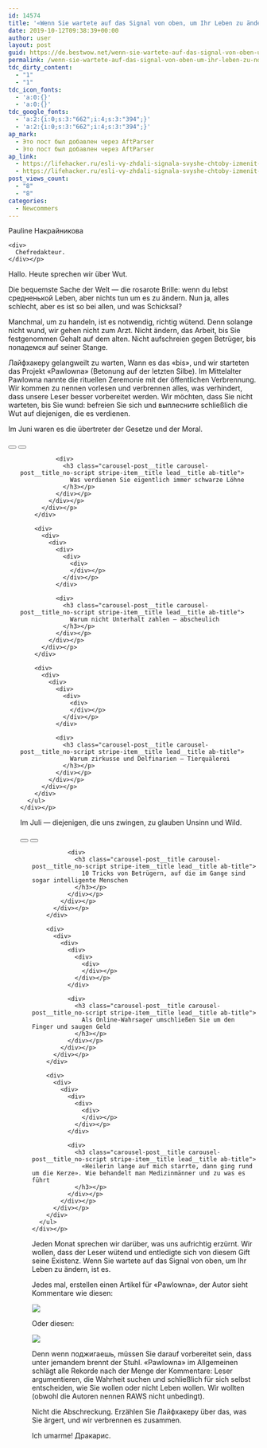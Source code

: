 ```yaml
---
id: 14574
title: '«Wenn Sie wartete auf das Signal von oben, um Ihr Leben zu ändern, ist er»: Brief der Chefredakteurin Лайфхакера'
date: 2019-10-12T09:38:39+00:00
author: user
layout: post
guid: https://de.bestwow.net/wenn-sie-wartete-auf-das-signal-von-oben-um-ihr-leben-zu-ndern-ist-er-brief-der-chefredakteurin-layfhakera/
permalink: /wenn-sie-wartete-auf-das-signal-von-oben-um-ihr-leben-zu-ndern-ist-er-brief-der-chefredakteurin-layfhakera/
tdc_dirty_content:
  - "1"
  - "1"
tdc_icon_fonts:
  - 'a:0:{}'
  - 'a:0:{}'
tdc_google_fonts:
  - 'a:2:{i:0;s:3:"662";i:4;s:3:"394";}'
  - 'a:2:{i:0;s:3:"662";i:4;s:3:"394";}'
ap_mark:
  - Это пост был добавлен через AftParser
  - Это пост был добавлен через AftParser
ap_link:
  - https://lifehacker.ru/esli-vy-zhdali-signala-svyshe-chtoby-izmenit-svoyu-zhizn-eto-imenno-on-pismo-glavnogo-redaktora-lajfxakera/
  - https://lifehacker.ru/esli-vy-zhdali-signala-svyshe-chtoby-izmenit-svoyu-zhizn-eto-imenno-on-pismo-glavnogo-redaktora-lajfxakera/
post_views_count:
  - "8"
  - "8"
categories:
  - Newcommers
---
```

<div>
  <div>
  </div>
  
  <div>
    <div>
      Pauline Накрайникова
    </div>
    
    <div>
      Chefredakteur.
    </div></p>
  </div></p>
</div>

Hallo. Heute sprechen wir über Wut.

Die bequemste Sache der Welt — die rosarote Brille: wenn du lebst средненькой Leben, aber nichts tun um es zu ändern. Nun ja, alles schlecht, aber es ist so bei allen, und was Schicksal?

Manchmal, um zu handeln, ist es notwendig, richtig wütend. Denn solange nicht wund, wir gehen nicht zum Arzt. Nicht ändern, das Arbeit, bis Sie festgenommen Gehalt auf dem alten. Nicht aufschreien gegen Betrüger, bis попадемся auf seiner Stange.

Лайфхакеру gelangweilt zu warten, Wann es das «bis», und wir starteten das Projekt «Pawlowna» (Betonung auf der letzten Silbe). Im Mittelalter Pawlowna nannte die rituellen Zeremonie mit der öffentlichen Verbrennung. Wir kommen zu nennen vorlesen und verbrennen alles, was verhindert, dass unsere Leser besser vorbereitet werden. Wir möchten, dass Sie nicht warteten, bis Sie wund: befreien Sie sich und выплесните schließlich die Wut auf diejenigen, die es verdienen.

Im Juni waren es die übertreter der Gesetze und der Moral.

<div>
  <div>
    <button> </button> <button> </button>
  </div>
  
  <div>
    <div>
      <ul class="carousel__list">
        <div>
          <div>
            <div>
              <div>
                <div>
                  <div>
                  </div></p>
                </div></p>
              </div>
              
              <div>
                <h3 class="carousel-post__title carousel-post__title_no-script stripe-item__title lead__title ab-title">
                  Was verdienen Sie eigentlich immer schwarze Löhne
                </h3></p>
              </div></p>
            </div></p>
          </div></p>
        </div>
        
        <div>
          <div>
            <div>
              <div>
                <div>
                  <div>
                  </div></p>
                </div></p>
              </div>
              
              <div>
                <h3 class="carousel-post__title carousel-post__title_no-script stripe-item__title lead__title ab-title">
                  Warum nicht Unterhalt zahlen — abscheulich
                </h3></p>
              </div></p>
            </div></p>
          </div></p>
        </div>
        
        <div>
          <div>
            <div>
              <div>
                <div>
                  <div>
                  </div></p>
                </div></p>
              </div>
              
              <div>
                <h3 class="carousel-post__title carousel-post__title_no-script stripe-item__title lead__title ab-title">
                  Warum zirkusse und Delfinarien — Tierquälerei
                </h3></p>
              </div></p>
            </div></p>
          </div></p>
        </div>
      </ul>
    </div></p>
  </div></p>
</div>

Im Juli — diejenigen, die uns zwingen, zu glauben Unsinn und Wild.

<div>
  <div>
    <button> </button> <button> </button>
  </div>
  
  <div>
    <div>
      <ul class="carousel__list">
        <div>
          <div>
            <div>
              <div>
                <div>
                  <div>
                  </div></p>
                </div></p>
              </div>
              
              <div>
                <h3 class="carousel-post__title carousel-post__title_no-script stripe-item__title lead__title ab-title">
                  10 Tricks von Betrügern, auf die im Gange sind sogar intelligente Menschen
                </h3></p>
              </div></p>
            </div></p>
          </div></p>
        </div>
        
        <div>
          <div>
            <div>
              <div>
                <div>
                  <div>
                  </div></p>
                </div></p>
              </div>
              
              <div>
                <h3 class="carousel-post__title carousel-post__title_no-script stripe-item__title lead__title ab-title">
                  Als Online-Wahrsager umschließen Sie um den Finger und saugen Geld
                </h3></p>
              </div></p>
            </div></p>
          </div></p>
        </div>
        
        <div>
          <div>
            <div>
              <div>
                <div>
                  <div>
                  </div></p>
                </div></p>
              </div>
              
              <div>
                <h3 class="carousel-post__title carousel-post__title_no-script stripe-item__title lead__title ab-title">
                  «Heilerin lange auf mich starrte, dann ging rund um die Kerze». Wie behandelt man Medizinmänner und zu was es führt
                </h3></p>
              </div></p>
            </div></p>
          </div></p>
        </div>
      </ul>
    </div></p>
  </div></p>
</div>

Jeden Monat sprechen wir darüber, was uns aufrichtig erzürnt. Wir wollen, dass der Leser wütend und entledigte sich von diesem Gift seine Existenz. Wenn Sie wartete auf das Signal von oben, um Ihr Leben zu ändern, ist es.

Jedes mal, erstellen einen Artikel für «Pawlowna», der Autor sieht Kommentare wie diesen:

![](https://de.bestwow.net/wp-content/uploads/2019/10/esli-vy-zhdali-signala-svyshe-chtoby-izmenit-svoyu-zhizn-eto-imenno-on-pis-mo-glavnogo-redaktora-layfhakera-2.png) 

Oder diesen:

![](https://de.bestwow.net/wp-content/uploads/2019/10/esli-vy-zhdali-signala-svyshe-chtoby-izmenit-svoyu-zhizn-eto-imenno-on-pis-mo-glavnogo-redaktora-layfhakera-3.jpg) 

Denn wenn поджигаешь, müssen Sie darauf vorbereitet sein, dass unter jemandem brennt der Stuhl. «Pawlowna» im Allgemeinen schlägt alle Rekorde nach der Menge der Kommentare: Leser argumentieren, die Wahrheit suchen und schließlich für sich selbst entscheiden, wie Sie wollen oder nicht Leben wollen. Wir wollten (obwohl die Autoren nennen RAWS nicht unbedingt).

Nicht die Abschreckung. Erzählen Sie Лайфхакеру über das, was Sie ärgert, und wir verbrennen es zusammen.

Ich umarme! Дракарис.